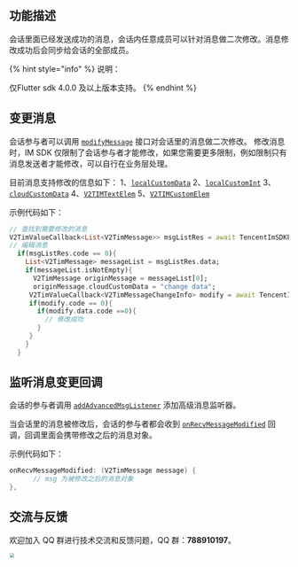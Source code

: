 ## 功能描述
会话里面已经发送成功的消息，会话内任意成员可以针对消息做二次修改。消息修改成功后会同步给会话的全部成员。

{% hint style="info" %}
说明：

仅Flutter sdk 4.0.0 及以上版本支持。
{% endhint %}

## 变更消息
会话参与者可以调用 [`modifyMessage`](../../../api/v2timmessagemanager/modifymessage.md) 接口对会话里的消息做二次修改。
修改消息时，IM SDK 仅限制了会话参与者才能修改，如果您需要更多限制，例如限制只有消息发送者才能修改，可以自行在业务层处理。

目前消息支持修改的信息如下：
1、[`localCustomData`](../../../api/guan-jian-lei/message/v2timmessage.md) 
2、[`localCustomInt`](../../../api/guan-jian-lei/message/v2timmessage.md) 
3、[`cloudCustomData`](../../../api/guan-jian-lei/message/v2timmessage.md) 
4、[`V2TIMTextElem`](../../../api/guan-jian-lei/message/v2timtextelem.md) 
5、[`V2TIMCustomElem`](../../../api/guan-jian-lei/message/v2timcustomelem.md)

示例代码如下：


```dart
// 查找到需要修改的消息
V2TimValueCallback<List<V2TimMessage>> msgListRes = await TencentImSDKPlugin.v2TIMManager.getMessageManager().findMessages(messageIDList: ['msgid']);
// 编辑消息
  if(msgListRes.code == 0){
    List<V2TimMessage> messageList = msgListRes.data;
    if(messageList.isNotEmpty){
      V2TimMessage originMessage = messageList[0];
      originMessage.cloudCustomData = "change data";
     V2TimValueCallback<V2TimMessageChangeInfo> modify = await TencentImSDKPlugin.v2TIMManager.getMessageManager().modifyMessage(message: originMessage);
     if(modify.code == 0){
       if(modify.data.code ==0){
         // 修改成功
       }
     }
    }
  }
```


## 监听消息变更回调
会话的参与者调用 [`addAdvancedMsgListener`](../../../api/v2timmessagemanager/addadvancedmsglistener.md) 添加高级消息监听器。

当会话里的消息被修改后，会话的参与者都会收到 [`onRecvMessageModified`](../../../api/callbacks/onrecvmessagemodified.md) 回调，回调里面会携带修改之后的消息对象。

示例代码如下：


```java
onRecvMessageModified: (V2TimMessage message) {
      // msg 为被修改之后的消息对象
},
```


## 交流与反馈

欢迎加入 QQ 群进行技术交流和反馈问题，QQ 群：**788910197**。

<img style="width: 200px; max-width: inherit; zoom: 50%;" src="https://qcloudimg.tencent-cloud.cn/raw/f351a1640d265047db85ffab1cd086a7.png" />

